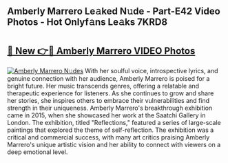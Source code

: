 ## Amberly Marrero Le𝚊ked N𝚞de - Part-E42 Video Photos - Hot Onlyf𝚊ns Le𝚊ks 7KRD8

# <h2><a href="http://ac24875.deff.icu/?id=Amberly+Marrero">🔗 New 👉🔴 Amberly Marrero VIDEO Photos</a></h2>

[![Amberly Marrero N𝚞des](https://i.imgur.com/rIISA9y.gif)](http://ac24875.deff.icu/?id=Amberly+Marrero)
With her soulful voice, introspective lyrics, and genuine connection with her audience, Amberly Marrero is poised for a bright future. Her music transcends genres, offering a relatable and therapeutic experience for listeners. As she continues to grow and share her stories, she inspires others to embrace their vulnerabilities and find strength in their uniqueness. Amberly Marrero's breakthrough exhibition came in 2015, when she showcased her work at the Saatchi Gallery in London. The exhibition, titled "Reflections," featured a series of large-scale paintings that explored the theme of self-reflection. The exhibition was a critical and commercial success, with many art critics praising Amberly Marrero's unique artistic vision and her ability to connect with viewers on a deep emotional level.
